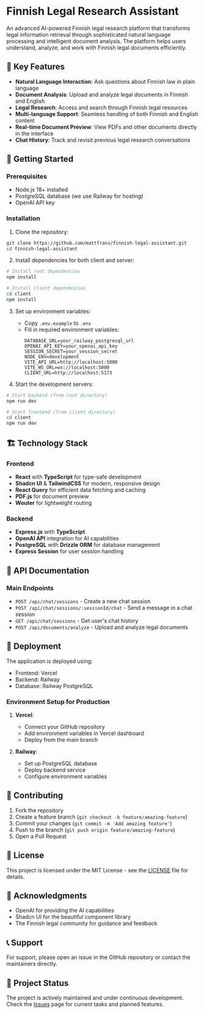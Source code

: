# Finnish Legal Research Assistant

An advanced AI-powered Finnish legal research platform that transforms legal information retrieval through sophisticated natural language processing and intelligent document analysis. The platform helps users understand, analyze, and work with Finnish legal documents efficiently.

## 🌟 Key Features

- **Natural Language Interaction**: Ask questions about Finnish law in plain language
- **Document Analysis**: Upload and analyze legal documents in Finnish and English
- **Legal Research**: Access and search through Finnish legal resources
- **Multi-language Support**: Seamless handling of both Finnish and English content
- **Real-time Document Preview**: View PDFs and other documents directly in the interface
- **Chat History**: Track and revisit previous legal research conversations

## 🚀 Getting Started

### Prerequisites

- Node.js 18+ installed
- PostgreSQL database (we use Railway for hosting)
- OpenAI API key

### Installation

1. Clone the repository:
```bash
git clone https://github.com/mattfrans/finnish-legal-assistant.git
cd finnish-legal-assistant
```

2. Install dependencies for both client and server:
```bash
# Install root dependencies
npm install

# Install client dependencies
cd client
npm install
```

3. Set up environment variables:
   - Copy `.env.example` to `.env`
   - Fill in required environment variables:
     ```
     DATABASE_URL=your_railway_postgresql_url
     OPENAI_API_KEY=your_openai_api_key
     SESSION_SECRET=your_session_secret
     NODE_ENV=development
     VITE_API_URL=http://localhost:5000
     VITE_WS_URL=ws://localhost:5000
     CLIENT_URL=http://localhost:5173
     ```

4. Start the development servers:
```bash
# Start backend (from root directory)
npm run dev

# Start frontend (from client directory)
cd client
npm run dev
```

## 🏗️ Technology Stack

### Frontend
- **React** with **TypeScript** for type-safe development
- **Shadcn UI** & **TailwindCSS** for modern, responsive design
- **React Query** for efficient data fetching and caching
- **PDF.js** for document preview
- **Wouter** for lightweight routing

### Backend
- **Express.js** with **TypeScript**
- **OpenAI API** integration for AI capabilities
- **PostgreSQL** with **Drizzle ORM** for database management
- **Express Session** for user session handling

## 📝 API Documentation

### Main Endpoints

- `POST /api/chat/sessions` - Create a new chat session
- `POST /api/chat/sessions/:sessionId/chat` - Send a message in a chat session
- `GET /api/chat/sessions` - Get user's chat history
- `POST /api/documents/analyze` - Upload and analyze legal documents

## 🚀 Deployment

The application is deployed using:
- Frontend: Vercel
- Backend: Railway
- Database: Railway PostgreSQL

### Environment Setup for Production

1. **Vercel**:
   - Connect your GitHub repository
   - Add environment variables in Vercel dashboard
   - Deploy from the main branch

2. **Railway**:
   - Set up PostgreSQL database
   - Deploy backend service
   - Configure environment variables

## 🤝 Contributing

1. Fork the repository
2. Create a feature branch (`git checkout -b feature/amazing-feature`)
3. Commit your changes (`git commit -m 'Add amazing feature'`)
4. Push to the branch (`git push origin feature/amazing-feature`)
5. Open a Pull Request

## 📄 License

This project is licensed under the MIT License - see the [LICENSE](LICENSE) file for details.

## 🙏 Acknowledgments

- OpenAI for providing the AI capabilities
- Shadcn UI for the beautiful component library
- The Finnish legal community for guidance and feedback

## 📞 Support

For support, please open an issue in the GitHub repository or contact the maintainers directly.

## 🔄 Project Status

The project is actively maintained and under continuous development. Check the [Issues](https://github.com/mattfrans/finnish-legal-assistant/issues) page for current tasks and planned features.
